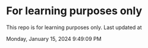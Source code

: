 # For learning purposes only
This repo is for learning purposes only.
Last updated at

Monday, January 15, 2024 9:49:09 PM

